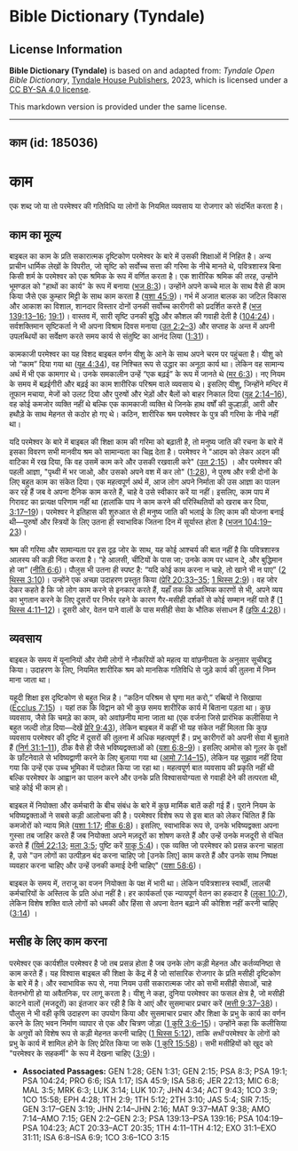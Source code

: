 # Bible Dictionary (Tyndale)

## License Information

**Bible Dictionary (Tyndale)** is based on and adapted from: _Tyndale Open Bible Dictionary_, [Tyndale House Publishers](https://tyndaleopenresources.com/), 2023, which is licensed under a [CC BY-SA 4.0 license](https://creativecommons.org/licenses/by-sa/4.0/legalcode.en).

This markdown version is provided under the same license.



--------------------------------

## काम (id: 185036)

काम
===

एक शब्द जो या तो परमेश्वर की गतिविधि या लोगों के नियमित व्यवसाय या रोजगार को संदर्भित करता है।

काम का मूल्य
------------

बाइबल का काम के प्रति सकारात्मक दृष्टिकोण परमेश्वर के बारे में उसकी शिक्षाओं में निहित है। अन्य प्राचीन धार्मिक लेखों के विपरीत, जो सृष्टि को सर्वोच्च सत्ता की गरिमा के नीचे मानते थे, पवित्रशास्त्र बिना किसी शर्म के परमेश्वर को एक श्रमिक के रूप में वर्णित करता है। एक शारीरिक श्रमिक की तरह, उन्होंने भूमण्डल को "हाथों का कार्य" के रूप में बनाया ([भज 8:3](https://ref.ly/Ps8:3))। उन्होंने अपने कच्चे माल के साथ वैसे ही काम किया जैसे एक कुम्हार मिट्टी के साथ काम करता है ([यशा 45:9](https://ref.ly/Isa45:9))। गर्भ में अजात बालक का जटिल विकास और आकाश का विशाल, शानदार विस्तार दोनों उनकी सर्वोच्च कारीगरी को प्रदर्शित करते हैं ([भज 139:13–16](https://ref.ly/Ps139:13-Ps139:16); [19:1](https://ref.ly/Ps19:1))। वास्तव में, सारी सृष्टि उनकी बुद्धि और कौशल की गवाही देती है ([104:24](https://ref.ly/Ps104:24))। सर्वशक्तिमान सृष्टिकर्ता ने भी अपना विश्राम दिवस मनाया ([उत 2:2–3](https://ref.ly/Gen2:2-Gen2:3)) और सप्ताह के अन्त में अपनी उपलब्धियों का सर्वेक्षण करते समय कार्य से संतुष्टि का आनंद लिया ([1:31](https://ref.ly/Gen1:31))।

कामकाजी परमेश्वर का यह विशद बाइबल वर्णन यीशु के आने के साथ अपने चरम पर पहुंचता है। यीशु को जो “काम” दिया गया था ([यूह 4:34](https://ref.ly/John4:34)), वह निश्चित रूप से उद्धार का अनूठा कार्य था। लेकिन वह सामान्य अर्थ में भी एक कामगार थे। उनके समकालीन उन्हें “एक बढ़ई” के रूप में जानते थे ([मर 6:3](https://ref.ly/Mark6:3))। नए नियम के समय में बढ़ईगीरी और बढ़ई का काम शारीरिक परिश्रम वाले व्यवसाय थे। इसलिए यीशु, जिन्होंने मन्दिर में तूफान मचाया, मेजों को उलट दिया और पुरुषों और भेड़ों और बैलों को बाहर निकाल दिया ([यूह 2:14–16](https://ref.ly/John2:14-John2:16)), वह कोई कमजोर व्यक्ति नहीं थे बल्कि एक कामकाजी व्यक्ति थे जिनके हाथ वर्षों की कुल्हाड़ी, आरी और हथौड़े के साथ मेहनत से कठोर हो गए थे। कठिन, शारीरिक श्रम परमेश्वर के पुत्र की गरिमा के नीचे नहीं था।

यदि परमेश्वर के बारे में बाइबल की शिक्षा काम की गरिमा को बढ़ाती है, तो मनुष्य जाति की रचना के बारे में इसका विवरण सभी मानवीय श्रम को सामान्यता का चिह्न देता है। परमेश्वर ने "आदम को लेकर अदन की वाटिका में रख दिया, कि वह उसमें काम करे और उसकी रखवाली करे" ([उत 2:15](https://ref.ly/Gen2:15)) । और परमेश्वर की पहली आज्ञा, "पृथ्वी में भर जाओ, और उसको अपने वश में कर लो" ([1:28](https://ref.ly/Gen1:28)), ने पुरुष और स्त्री दोनों के लिए बहुत काम का संकेत दिया। एक महत्वपूर्ण अर्थ में, आज लोग अपने निर्माता की उस आज्ञा का पालन कर रहे हैं जब वे अपना दैनिक काम करते हैं, चाहे वे उसे स्वीकार करें या नहीं। इसलिए, काम पाप में गिरावट का प्रत्यक्ष परिणाम नहीं था (हालांकि पाप ने काम करने की परिस्थितियों को खराब कर दिया, [3:17–19](https://ref.ly/Gen3:17-Gen3:19))। परमेश्वर ने इतिहास की शुरुआत से ही मनुष्य जाति की भलाई के लिए काम की योजना बनाई थी—पुरुषों और स्त्रियों के लिए उतना ही स्वाभाविक जितना दिन में सूर्यास्त होता है ([भजन 104:19–23](https://ref.ly/Ps104:19-Ps104:23))।

श्रम की गरिमा और सामान्यता पर इस दृढ़ जोर के साथ, यह कोई आश्चर्य की बात नहीं है कि पवित्रशास्त्र आलस्य की कड़ी निंदा करता है। “हे आलसी, चींटियों के पास जा; उनके काम पर ध्यान दे, और बुद्धिमान हो जा” ([नीति 6:6](https://ref.ly/Prov6:6))। पौलुस भी उतना ही स्पष्ट है: “यदि कोई काम करना न चाहे, तो खाने भी न पाए” ([2 थिस्स 3:10](https://ref.ly/2Thess3:10))। उन्होंने एक अच्छा उदाहरण प्रस्तुत किया ([प्रेरि 20:33–35](https://ref.ly/Acts20:33-Acts20:35); [1 थिस्स 2:9](https://ref.ly/1Thess2:9))। वह जोर देकर कहते है कि जो लोग काम करने से इनकार करते हैं, यहाँ तक कि आत्मिक कारणों से भी, अपने व्यय का भुगतान करने के लिए दूसरों पर निर्भर रहने के कारण गैर\-मसीही दर्शकों से कोई सम्मान नहीं पाते हैं ([1 थिस्स 4:11–12](https://ref.ly/1Thess4:11-1Thess4:12))। दूसरी ओर, वेतन पाने वालों के पास मसीही सेवा के भौतिक संसाधन हैं ([इफि 4:28](https://ref.ly/Eph4:28))।

व्यवसाय
-------

बाइबल के समय में यूनानियों और रोमी लोगों ने नौकरियों को महत्व या वांछनीयता के अनुसार सूचीबद्ध किया। उदाहरण के लिए, नियमित शारीरिक श्रम को मानसिक गतिविधि से जुड़े कार्य की तुलना में निम्न माना जाता था।

यहूदी शिक्षा इस दृष्टिकोण से बहुत भिन्न है। “कठिन परिश्रम से घृणा मत करो,” रब्बियों ने सिखाया ([Ecclus 7:15](https://ref.ly/Sir7:15)) । यहां तक कि विद्वान को भी कुछ समय शारीरिक कार्य में बिताना पड़ता था। कुछ व्यवसाय, जैसे कि चमड़े का काम, को अवांछनीय माना जाता था (एक वर्जना जिसे प्रारंभिक कलीसिया ने बहुत जल्दी तोड़ दिया—देखें [प्रेरि 9:43](https://ref.ly/Acts9:43)), लेकिन बाइबल में कहीं भी यह संकेत नहीं मिलता कि कुछ व्यवसाय परमेश्वर की दृष्टि में दूसरों की तुलना में अधिक महत्वपूर्ण हैं। प्रभु कारीगरों को अपनी सेवा में बुलाते हैं ([निर्ग 31:1–11](https://ref.ly/Exod31:1-Exod31:11)), ठीक वैसे ही जैसे भविष्यद्वक्ताओं को ([यशा 6:8–9](https://ref.ly/Isa6:8-Isa6:9))। इसलिए आमोस को गूलर के वृक्षों के छाँटनेवाले से भविष्यद्वाणी करने के लिए बुलाया गया था ([आमो 7:14–15](https://ref.ly/Amos7:14-Amos7:15)), लेकिन यह सुझाव नहीं दिया गया कि उन्हें एक उच्च भूमिका में पदोन्नत किया जा रहा था। महत्वपूर्ण बात व्यवसाय की प्रकृति नहीं थी बल्कि परमेश्वर के आह्वान का पालन करने और उनके प्रति विश्वासयोग्यता से गवाही देने की तत्परता थी, चाहे कोई भी काम हो।

बाइबल में नियोक्ता और कर्मचारी के बीच संबंध के बारे में कुछ मार्मिक बातें कही गई हैं। पुराने नियम के भविष्यद्वक्ताओं ने सबसे कड़ी आलोचना की है। परमेश्वर विशेष रूप से इस बात को लेकर चिंतित हैं कि कमजोरों को न्याय मिले ([यशा 1:17](https://ref.ly/Isa1:17); [मीक 6:8](https://ref.ly/Mic6:8))। इसलिए, स्वाभाविक रूप से, उनके भविष्यद्वक्ता अपना गुस्सा तब जाहिर करते हैं जब नियोक्ता अपने मज़दूरों का शोषण करते हैं और उन्हें उनके मजदूरी से वंचित करते हैं ([यिर्म 22:13](https://ref.ly/Jer22:13); [मला 3:5](https://ref.ly/Mal3:5); पुष्टि करें [याकू 5:4](https://ref.ly/Jas5:4))। एक व्यक्ति जो परमेश्वर को प्रसन्न करना चाहता है, उसे "उन लोगों का उत्पीड़न बंद करना चाहिए जो \[उनके लिए] काम करते हैं और उनके साथ निष्पक्ष व्यवहार करना चाहिए और उन्हें उनकी कमाई देनी चाहिए" ([यशा 58:6](https://ref.ly/Isa58:6))।

बाइबल के समय में, तराजू का वजन नियोक्ता के पक्ष में भारी था। लेकिन पवित्रशास्त्र स्वार्थी, लालची कर्मचारियों के अस्तित्व के प्रति अंधा नहीं है। हर कार्यकर्ता एक न्यायपूर्ण वेतन का हकदार है ([लूका 10:7](https://ref.ly/Luke10:7)), लेकिन विशेष शक्ति वाले लोगों को धमकी और हिंसा से अपना वेतन बढ़ाने की कोशिश नहीं करनी चाहिए ([3:14](https://ref.ly/Luke3:14)) ।

मसीह के लिए काम करना
--------------------

परमेश्वर एक कार्यशील परमेश्वर है जो तब प्रसन्न होता है जब उनके लोग कड़ी मेहनत और कर्तव्यनिष्ठा से काम करते हैं। यह विश्वास बाइबल की शिक्षा के केंद्र में है जो सांसारिक रोजगार के प्रति मसीही दृष्टिकोण के बारे में है। और स्वाभाविक रूप से, नया नियम उसी सकारात्मक जोर को सभी मसीही सेवाओं, चाहे वेतनभोगी हो या अवैतनिक, पर लागू करता है। यीशु ने कहा, दुनिया परमेश्वर का फसल क्षेत्र है, जो मसीही काटने वालों (मजदूरों) का इंतजार कर रही है कि वे आएं और सुसमाचार प्रचार करें ([मत्ती 9:37–38](https://ref.ly/Matt9:37-Matt9:38))। पौलुस ने भी वही कृषि उदाहरण का उपयोग किया और सुसमाचार प्रचार और शिक्षा के प्रभु के कार्य का वर्णन करने के लिए भवन निर्माण व्यापार से एक और चित्रण जोड़ा ([1 कुरि 3:6–15](https://ref.ly/1Cor3:6-1Cor3:15))। उन्होंने कहा कि कलीसिया के अगुवों को विशेष रूप से कड़ी मेहनत करनी चाहिए ([1 थिस्स 5:12](https://ref.ly/1Thess5:12)), ताकि *सभी* परमेश्वर के लोगों को प्रभु के कार्य में शामिल होने के लिए प्रेरित किया जा सके ([1 कुरि 15:58](https://ref.ly/1Cor15:58))। सभी मसीहियों को खुद को "परमेश्वर के सहकर्मी" के रूप में देखना चाहिए ([3:9](https://ref.ly/1Cor3:9))।

* **Associated Passages:** GEN 1:28; GEN 1:31; GEN 2:15; PSA 8:3; PSA 19:1; PSA 104:24; PRO 6:6; ISA 1:17; ISA 45:9; ISA 58:6; JER 22:13; MIC 6:8; MAL 3:5; MRK 6:3; LUK 3:14; LUK 10:7; JHN 4:34; ACT 9:43; 1CO 3:9; 1CO 15:58; EPH 4:28; 1TH 2:9; 1TH 5:12; 2TH 3:10; JAS 5:4; SIR 7:15; GEN 3:17–GEN 3:19; JHN 2:14–JHN 2:16; MAT 9:37–MAT 9:38; AMO 7:14–AMO 7:15; GEN 2:2–GEN 2:3; PSA 139:13–PSA 139:16; PSA 104:19–PSA 104:23; ACT 20:33–ACT 20:35; 1TH 4:11–1TH 4:12; EXO 31:1–EXO 31:11; ISA 6:8–ISA 6:9; 1CO 3:6–1CO 3:15


